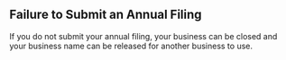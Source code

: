 ## Failure to Submit an Annual Filing

If you do not submit your annual filing, your business can be closed and your business name can be released for another business to use.
